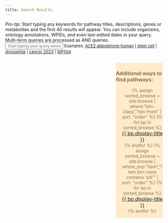 ```yaml
---
title: Search Results
---
```

<script>
  let hasInputListener = false;
</script>
<script src="/assets/js/simple-jekyll-search-ap.js"></script> 

<script>
  //hide search widget
  document.getElementById("search-widget").style.display = "none";
</script>

<div class="alert alert-primary" role="alert">
  <span title="pro-tip" >
    <i class="fa fa-circle-info"></i>
  </span>
  <i>Pro-tip:</i> Start typing any keywords for pathway titles, descriptions, genes or metabolites and the first 40 results will appear. You can include organisms, ontology annotations, WPIDs, and even last-edited dates in your query. Multi-term queries are processed as AND queries.
</div> 

<div class="search">
  <i class="fa fa-search" aria-hidden="true"></i>
  <input type="text" id="search-input" placeholder="&nbsp;Start typing your query terms here...">
  <span style="font-size: small;">Examples: 
  <a href="search.html?query=ace2 aldosterone human">ACE2 aldosterone human</a> |  
  <a href="search.html?query=stem cell">stem cell</a> |  
  <a href="search.html?query=drosophila">drosophila</a> |  
  <a href="search.html?query=cancer 2023">cancer 2023</a> |  
  <a href="search.html?query=wp554">WP554</a></span>
  <ul id="results-container" style="list-style:none;float:left;width:75%;"></ul>
</div>

<div class="alert" role="alert" style="float:right;width:150px;background-color:#ffeaca;color:#857444;">
  <h3>Additional ways to find pathways:</h3> 
  <ul style="list-style:none;margin-left:-5px;text-align:center;">
    {% assign sorted_browse = site.browse | where:"btn-class","btn-front" | sort: "order" %} 
    {% for bp in sorted_browse %}
      <li><a class="btn btn-sm {{bp.btn-class}} my-1" style="font-size:medium;width:105px;" href="{{bp.url}}" title="{{bp.tooltip}}"> {{ bp.display-title }}</a></li>
    {% endfor %}
    {% assign sorted_browse = site.browse | where_exp:"item","item.btn-class contains 'pill'" | sort: "order" %}
    {% for bp in sorted_browse %}
      <li><a class="btn btn-sm {{bp.btn-class}} my-1" style="font-size:medium;width:105px;" href="{{bp.url}}" title="{{bp.tooltip}}"> {{ bp.display-title }}</a></li>
    {% endfor %}   
  </ul>
</div> 

<script>
SimpleJekyllSearch({
  searchInput: document.getElementById('search-input'),
  resultsContainer: document.getElementById('results-container'),
  json: '/search.json',
  searchResultTemplate: '<table style="border-style:none; padding:0px; margin:0px;"><tr> ' +
        '<td style="width:160px;border-style:none;"><a style="text-decoration:none;" href="{url}" ' + 
        'target="_blank"><img alt="Pathway thumbnail" ' +
         'src="/assets/img/{wpid}/{wpid}-thumb.png"/></a></td>' +
         '<td style="border-style:none;"><a style="font-size:16px;text-decoration:none;color:#1A0DAB;" href="{url}" ' +
         'target="_blank">{title}</a>' +
         '<br/><span style="color:#777777;">{wpid} - {organisms}</span>' +
        '<br/><span style="font-size:13px;">{description}</span>' +
        '<br/><span style="color:#777777;"><i>Last edited: {last-edited}</i></span>' +
        '</td></tr></table>',
  noResultsText: 'No results found',
  limit: 40,
  fuzzy: false,
  exclude: ['url'],
  sortMiddleware: function(a, b) {
    const aNum = parseInt(a.wpid.match(/\d+/)[0]);
    const bNum = parseInt(b.wpid.match(/\d+/)[0]);
    return bNum - aNum;
  }
})
</script>
<script>
function triggerInputEvent() {
  //AP: Support multiple searchboxes and query params
  const searchInput = document.getElementById('search-input')
  const searchParams = new URLSearchParams(window.location.search);
  const query = searchParams.get('query');
  const registerInputPromise = new Promise((resolve) => {
    if (hasInputListener) {
      resolve();
    } else {
      const intervalId = setInterval(() => {
        if (hasInputListener) {
          //console.log("now!")
          clearInterval(intervalId);
          resolve();
        } else {
          //console.log("not yet...")
        }
      }, 100);
    }
  });
  registerInputPromise.then(() => {
    //console.log(query);
    searchInput.value = query; 
    const inputEvent = new InputEvent('input', { inputType: 'insertText' });
    searchInput.dispatchEvent(inputEvent);
  });
}
triggerInputEvent();
</script>